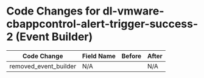 # Code Changes for dl-vmware-cbappcontrol-alert-trigger-success-2 (Event Builder)

| Code Change | Field Name | Before | After |
|-------------|------------|--------|-------|
| removed_event_builder | N/A |  | N/A |